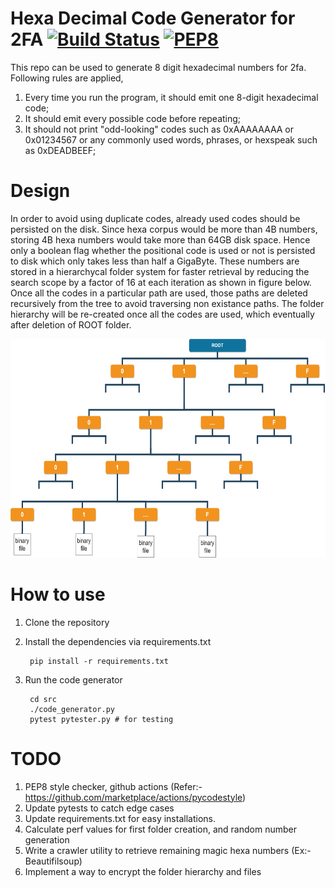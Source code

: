 # Hexa Decimal Code Generator for 2FA [![Build Status](https://app.travis-ci.com/PraAnj/hexadecimal-2fa-code-generator.svg?branch=main)](https://app.travis-ci.com/PraAnj/hexadecimal-2fa-code-generator) [![PEP8](https://img.shields.io/badge/code%20style-pep8-orange.svg)](https://www.python.org/dev/peps/pep-0008/)

This repo can be used to generate 8 digit hexadecimal numbers for 2fa. Following rules are applied,

1. Every time you run the program, it should emit one 8-digit hexadecimal code;
2. It should emit every possible code before repeating;
3. It should not print "odd-looking" codes such as 0xAAAAAAAA or 0x01234567 or any commonly used words, phrases, or hexspeak such as 0xDEADBEEF;

# Design
In order to avoid using duplicate codes, already used codes should be persisted on the disk. Since hexa corpus would be more than 4B numbers, storing 4B hexa numbers would take more than 64GB disk space. Hence only a boolean flag whether the positional code is used or not is persisted to disk which only takes less than half a GigaByte. These numbers are stored in a hierarchycal folder system for faster retrieval by reducing the search scope by a factor of 16 at each iteration as shown in figure below. Once all the codes in a particular path are used, those paths are deleted recursively from the tree to avoid traversing non existance paths. The folder hierarchy will be re-created once all the codes are used, which eventually after deletion of ROOT folder.

<img src="https://github.com/PraAnj/hexadecimal-2fa-code-generator/blob/main/data/folder_hierarchy.drawio.png" data-canonical-src="https://github.com/PraAnj/hexadecimal-2fa-code-generator/blob/main/data/folder_hierarchy.drawio.png" width="630" height="350" />

# How to use
1. Clone the repository
2. Install the dependencies via requirements.txt

        pip install -r requirements.txt
4. Run the code generator

        cd src
        ./code_generator.py
        pytest pytester.py # for testing

# TODO
1. PEP8 style checker, github actions (Refer:- https://github.com/marketplace/actions/pycodestyle)
2. Update pytests to catch edge cases
3. Update requirements.txt for easy installations.
4. Calculate perf values for first folder creation, and random number generation
5. Write a crawler utility to retrieve remaining magic hexa numbers (Ex:-Beautifilsoup)
6. Implement a way to encrypt the folder hierarchy and files

